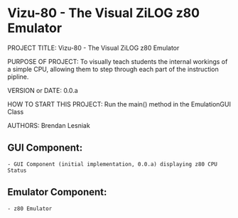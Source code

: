 Vizu-80 - The Visual ZiLOG z80 Emulator
=======================================

PROJECT TITLE: Vizu-80 - The Visual ZiLOG z80 Emulator   

PURPOSE OF PROJECT: To visually teach students the internal workings of a simple CPU, allowing them to step through each part of the instruction pipline.   

VERSION or DATE: 0.0.a   

HOW TO START THIS PROJECT: Run the main() method in the EmulationGUI Class   

AUTHORS: Brendan Lesniak   



GUI Component:   
--------------   

	- GUI Component (initial implementation, 0.0.a) displaying z80 CPU Status   
	
	
Emulator Component:
-------------------   

	- z80 Emulator   
	
